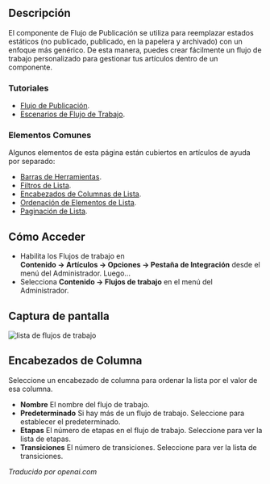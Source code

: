 <!-- Filename: Help4.x:Workflows_List  / Display title: Flux de travail -->

## Descripción

El componente de Flujo de Publicación se utiliza para reemplazar estados estáticos
(no publicado, publicado, en la papelera y archivado) con un enfoque más genérico.
De esta manera, puedes crear fácilmente un flujo de trabajo personalizado para gestionar
tus artículos dentro de un componente.

### Tutoriales

* [Flujo de Publicación](jdocmanual?article=user/workflows/workflow).
* [Escenarios de Flujo de Trabajo](jdocmanual?article=user/workflows/workflow-scenarios).

### Elementos Comunes

Algunos elementos de esta página están cubiertos en artículos de ayuda por separado:

* [Barras de Herramientas](jdocmanual?article=help/common-elements/toolbars).
* [Filtros de Lista](jdocmanual?article=help/common-elements/list-filters).
* [Encabezados de Columnas de Lista](jdocmanual?article=help/common-elements/list-column-headers).
* [Ordenación de Elementos de Lista](jdocmanual?article=help/common-elements/list-ordering).
* [Paginación de Lista](jdocmanual?article=help/common-elements/list-pagination).

## Cómo Acceder

- Habilita los Flujos de trabajo en **Contenido → Artículos → Opciones → Pestaña de Integración** desde el menú del Administrador. Luego...
- Selecciona **Contenido → Flujos de trabajo** en el menú del Administrador.

## Captura de pantalla

![lista de flujos de trabajo](../../../es/images/workflows/workflows-list.png)

## Encabezados de Columna

Seleccione un encabezado de columna para ordenar la lista por el valor de esa columna.

- **Nombre** El nombre del flujo de trabajo.
- **Predeterminado** Si hay más de un flujo de trabajo. Seleccione para establecer el predeterminado.
- **Etapas** El número de etapas en el flujo de trabajo. Seleccione para ver la
  lista de etapas.
- **Transiciones** El número de transiciones. Seleccione para ver la
  lista de transiciones.

*Traducido por openai.com*

